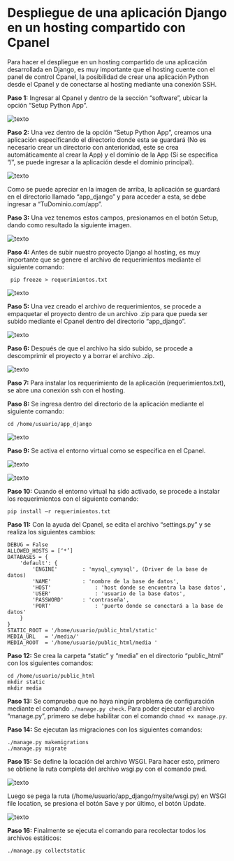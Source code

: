 # Despliegue de una aplicación Django en un hosting compartido con Cpanel

Para hacer el despliegue en un hosting compartido de una aplicación desarrollada en Django, es muy importante que el hosting cuente con el panel de control Cpanel, la posibilidad de crear una aplicación Python desde el Cpanel y de conectarse al hosting mediante una conexión SSH. 

**Paso  1:** Ingresar al Cpanel y dentro de la sección “software”, ubicar la opción “Setup Python App”.

![texto](/imagenes/imagen1.jpg)
 
**Paso 2:** Una vez dentro de la opción “Setup Python App”, creamos una aplicación especificando el directorio donde esta se guardará (No es necesario crear un directorio con anterioridad, este se crea automáticamente al crear la App) y el dominio de la App (Si se especifica “/”, se puede ingresar a la aplicación desde el dominio principal).

![texto](/imagenes/imagen2.jpg)

Como se puede apreciar en la imagen de arriba, la aplicación se guardará en el directorio llamado “app_django” y para acceder a esta, se debe ingresar a “TuDominio.com/app”. 

**Paso 3:** Una vez tenemos estos campos, presionamos en el botón Setup, dando como resultado la siguiente imagen.

![texto](/imagenes/imagen3.jpg)

**Paso 4:** Antes de subir nuestro proyecto Django al hosting, es muy importante que se genere el archivo de requerimientos mediante el siguiente comando:
 
     pip freeze > requerimientos.txt

![texto](/imagenes/imagen4.jpg)

**Paso 5:** Una vez creado el archivo de requerimientos, se procede a empaquetar el proyecto dentro de un archivo .zip para que pueda ser subido mediante el Cpanel dentro del directorio “app_django”. 

![texto](/imagenes/imagen5.jpg)

**Paso 6:** Después de que el archivo ha sido subido, se procede a descomprimir el proyecto y a borrar el archivo .zip.

![texto](/imagenes/imagen6.jpg)

**Paso 7:** Para instalar los requerimiento de la aplicación (requerimientos.txt), se abre una conexión ssh con el hosting. 

**Paso 8:** Se ingresa dentro del directorio de la aplicación mediante el siguiente comando: 

    cd /home/usuario/app_django

![texto](/imagenes/imagen7.jpg)
 
**Paso 9:** Se activa el entorno virtual como se especifica en el Cpanel.

![texto](/imagenes/imagen8.jpg)

![texto](/imagenes/imagen9.jpg)

**Paso 10:** Cuando el entorno virtual ha sido activado, se procede a instalar los requerimientos con el siguiente comando: 

    pip install –r requerimientos.txt

**Paso 11:** Con la ayuda del Cpanel, se edita el archivo “settings.py” y se realiza los siguientes cambios: 
~~~
DEBUG = False
ALLOWED_HOSTS = [‘*’]
DATABASES = {
    'default': {
        'ENGINE'		: 'mysql_cymysql', (Driver de la base de datos)
        'NAME'      	: 'nombre de la base de datos',
        'HOST'      		: 'host donde se encuentra la base datos',
        'USER'      		: 'usuario de la base datos',
        'PASSWORD'  	: 'contraseña',
        'PORT'      		: 'puerto donde se conectará a la base de datos'
    }
}
STATIC_ROOT = '/home/usuario/public_html/static'
MEDIA_URL   = '/media/'
MEDIA_ROOT  = '/home/usuario/public_html/media '
~~~

**Paso 12:** Se crea la carpeta “static” y “media” en el directorio “public_html” con los siguientes comandos:

~~~
cd /home/usuario/public_html
mkdir static
mkdir media
~~~

**Paso 13:** Se comprueba que no haya ningún problema de configuración mediante el comando `./manage.py check`. Para poder ejecutar el archivo “manage.py”, primero se debe habilitar con el comando `chmod +x manage.py`.

**Paso 14:** Se ejecutan las migraciones con los siguientes comandos:

~~~
./manage.py makemigrations
./manage.py migrate
~~~

**Paso 15:** Se define la locación del archivo WSGI. Para hacer esto, primero se obtiene la ruta completa del archivo wsgi.py con el comando pwd.

![texto](/imagenes/imagen10.jpg)

Luego se pega la ruta (/home/usuario/app_django/mysite/wsgi.py) en WSGI file location, se presiona el botón Save y por último, el botón Update.

![texto](/imagenes/imagen11.jpg)

**Paso 16:** Finalmente se ejecuta el comando para recolectar todos los archivos estáticos:

    ./manage.py collectstatic
